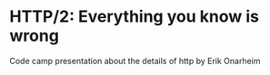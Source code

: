 # HTTP/2: Everything you know is wrong

Code camp presentation about the details of http by Erik Onarheim